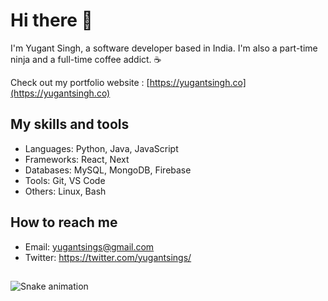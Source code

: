 # Hi there 👋

I'm Yugant Singh, a software developer based in India. I'm also a part-time ninja and a full-time coffee addict. ☕

Check out my portfolio website : [https://yugantsingh.co](https://yugantsingh.co)

## My skills and tools

- Languages: Python, Java, JavaScript
- Frameworks: React, Next
- Databases: MySQL, MongoDB, Firebase
- Tools: Git, VS Code
- Others: Linux, Bash

## How to reach me

- Email: yugantsings@gmail.com
- Twitter: https://twitter.com/yugantsings/





<!-- Add icons for the languages and tools you use here -->
##
 
<div> 
 
  ![Snake animation](https://github.com/yugantsingh/yugantsingh/blob/output/github-contribution-grid-snake.svg)
 
</div>
